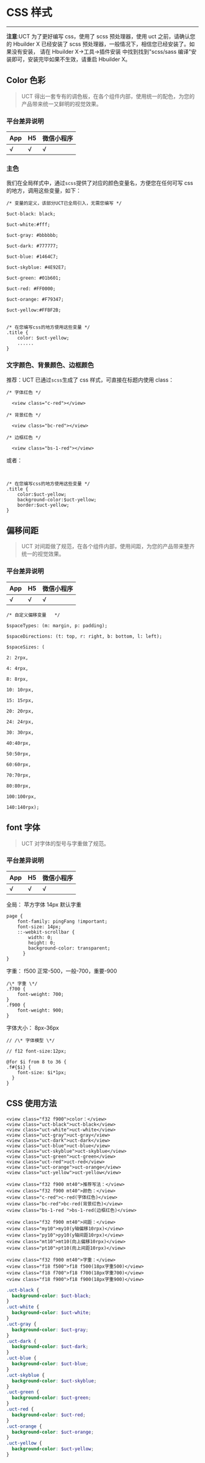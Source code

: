 # CSS 样式

---

<!--
 * @Version: 1.0.0
 * @Author: 祸灵
 * @LastEditors: 祸灵
 * @Date: 2021-04-14 17:20:51
 * @LastEditTime: 2021-04-19 18:13:19
 * @Description:
-->

**注意**:UCT 为了更好编写 css，使用了 scss 预处理器，使用 uct 之前，请确认您的 Hbuilder X 已经安装了 scss 预处理器，一般情况下，相信您已经安装了。如果没有安装， 请在 Hbuilder X->工具->插件安装 中找到找到"scss/sass 编译"安装即可，安装完毕如果不生效，请重启 Hbuilder X。

## Color 色彩

> UCT 得出一套专有的调色板，在各个组件内部，使用统一的配色，为您的产品带来统一又鲜明的视觉效果。

### 平台差异说明

| App | H5  | 微信小程序 |
| --- | --- | ---------- |
| √   | √   | √          |

### 主色

我们在全局样式中，通过`scss`提供了对应的颜色变量名，方便您在任何可写 css 的地方，调用这些变量，如下：

```
/* 变量的定义，该部分UCT已全局引入，无需您编写 */

$uct-black: black;

$uct-white:#fff;

$uct-gray: #bbbbbb;

$uct-dark: #777777;

$uct-blue: #1464C7;

$uct-skyblue: #4E92E7;

$uct-green: #01b601;

$uct-red: #FF0000;

$uct-orange: #F79347;

$uct-yellow:#FFBF2B;


/* 在您编写css的地方使用这些变量 */
.title {
	color: $uct-yellow;
	......
}

```

### 文字颜色、背景颜色、边框颜色

推荐：UCT 已通过`scss`生成了 css 样式，可直接在标题内使用 class：

```
/* 字体红色 */

  <view class="c-red"></view>

/* 背景红色 */

  <view class="bc-red"></view>

/* 边框红色 */

  <view class="bs-1-red"></view>
```

或者：

```


/* 在您编写css的地方使用这些变量 */
.title {
    color:$uct-yellow;
    background-color:$uct-yellow;
    border:$uct-yellow;
}

```

## 偏移间距

> UCT 对间距做了规范，在各个组件内部，使用间距，为您的产品带来整齐统一的视觉效果。

### 平台差异说明

| App | H5  | 微信小程序 |
| --- | --- | ---------- |
| √   | √   | √          |

```
/* 自定义偏移变量   */

$spaceTypes: (m: margin, p: padding);

$spaceDirections: (t: top, r: right, b: bottom, l: left);

$spaceSizes: (

2: 2rpx,

4: 4rpx,

8: 8rpx,

10: 10rpx,

15: 15rpx,

20: 20rpx,

24: 24rpx,

30: 30rpx,

40:40rpx,

50:50rpx,

60:60rpx,

70:70rpx,

80:80rpx,

100:100rpx,

140:140rpx);
```

## font 字体

> UCT 对字体的型号与字重做了规范。

### 平台差异说明

| App | H5  | 微信小程序 |
| --- | --- | ---------- |
| √   | √   | √          |

全局：
苹方字体 14px 默认字重

```
page {
    font-family: pingFang !important;  
    font-size: 14px;
    ::-webkit-scrollbar {
        width: 0;
        height: 0;
        background-color: transparent;
      }
}
```

字重：
f500
正常-500，一般-700，重要-900

```
/\* 字重 \*/
.f700 {
    font-weight: 700;
}
.f900 {
    font-weight: 900;
}
```

字体大小：
8px-36px

```
// /\* 字体模型 \*/

// f12 font-size:12px;

@for $i from 8 to 36 {
.f#{$i} {
    font-size: $i*1px;
  }
}
```

## CSS 使用方法

```vue
<view class="f32 f900">color：</view>
<view class="uct-black">uct-black</view>
<view class="uct-white">uct-white</view>
<view class="uct-gray">uct-gray</view>
<view class="uct-dark">uct-dark</view>
<view class="uct-blue">uct-blue</view>
<view class="uct-skyblue">uct-skyblue</view>
<view class="uct-green">uct-green</view>
<view class="uct-red">uct-red</view>
<view class="uct-orange">uct-orange</view>
<view class="uct-yellow">uct-yellow</view>

<view class="f32 f900 mt40">推荐写法：</view>
<view class="f32 f900 mt40">颜色：</view>
<view class="c-red">c-red(字体红色)</view>
<view class="bc-red">bc-red(背景红色)</view>
<view class="bs-1-red ">bs-1-red(边框红色)</view>

<view class="f32 f900 mt40">间距：</view>
<view class="my10">my10(y轴偏移10rpx)</view>
<view class="py10">py10(y轴间距10rpx)</view>
<view class="mt10">mt10(向上偏移10rpx)</view>
<view class="pt10">pt10(向上间距10rpx)</view>

<view class="f32 f900 mt40">字重：</view>
<view class="f18 f500">f18 f500(18px字重500)</view>
<view class="f18 f700">f18 f700(18px字重700)</view>
<view class="f18 f900">f18 f900(18px字重900)</view>
```

```scss
.uct-black {
  background-color: $uct-black;
}
.uct-white {
  background-color: $uct-white;
}
.uct-gray {
  background-color: $uct-gray;
}
.uct-dark {
  background-color: $uct-dark;
}
.uct-blue {
  background-color: $uct-blue;
}
.uct-skyblue {
  background-color: $uct-skyblue;
}
.uct-green {
  background-color: $uct-green;
}
.uct-red {
  background-color: $uct-red;
}
.uct-orange {
  background-color: $uct-orange;
}
.uct-yellow {
  background-color: $uct-yellow;
}
```
